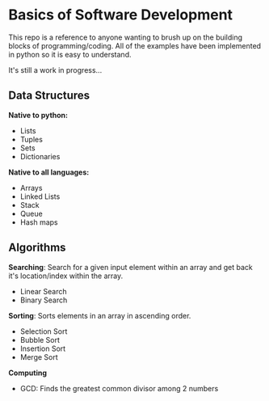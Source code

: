 # Basics of Software Development

This repo is a reference to anyone wanting to brush up on the building blocks of programming/coding. All of the examples have been implemented in python so it is easy to understand.

It's still a work in progress...

## Data Structures

**Native to python:**
- Lists
- Tuples
- Sets
- Dictionaries

**Native to all languages:**
- Arrays
- Linked Lists
- Stack
- Queue
- Hash maps

## Algorithms

**Searching**: Search for a given input element within an array and get back it's location/index within the array.
- Linear Search
- Binary Search

**Sorting**: Sorts elements in an array in ascending order.
- Selection Sort
- Bubble Sort
- Insertion Sort
- Merge Sort

**Computing**
- GCD: Finds the greatest common divisor among 2 numbers
